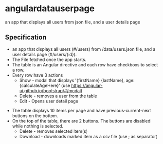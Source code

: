 # angulardatauserpage
an app that displays all users from json file, and a user details page 
## Specification

  - an app that displays all users (#/users) from /data/users.json file, and a user details page (#/users/{id}). 
  - The File fetched once the app starts.
  - The table is an Angular directive and each row have checkboxs to select a row.
  - Every row have 3 actions
       *  Show - modal that displays '{firstName} {lastName}, age:{calculateAgeHere}' (use https://angular-ui.github.io/bootstrap/#/modal)
       *  Delete - removes a user from the table
       *  Edit - Opens user detail page
   *  The table displays 10 items per page and have previous-current-next buttons on the bottom.
   *  On the top of the table, there are  2 buttons. The buttons are disabled while nothing is selected.
        * Delete - removes selected item(s)
        * Download - downloads marked item as a csv file (use ; as separator)
